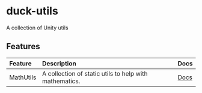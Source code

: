 # duck-utils
A collection of Unity utils

## Features
| Feature       | Description | Docs  |
|:------------- |:------------| :-----|
| MathUtils | A collection of static utils to help with mathematics. | [Docs](Docs/MathUtils.md) |
